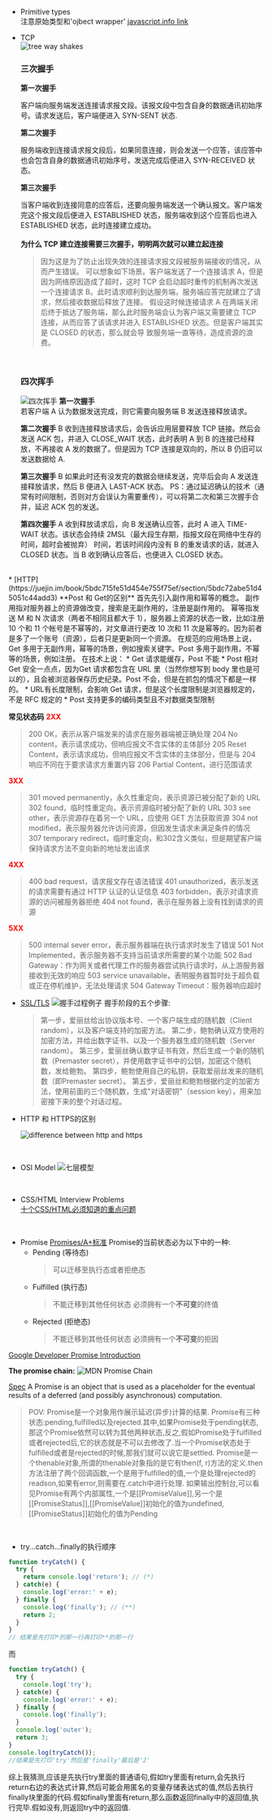 * Primitive types  
注意原始类型和'ojbect wrapper'
  [javascript.info link](https://javascript.info/primitives-methods)
* TCP  
![tree way shakes](https://user-gold-cdn.xitu.io/2018/5/1/1631bf1e79b3cd42?imageView2/0/w/1280/h/960/format/webp/ignore-error/1)
  ### 三次握手
  **第一次握手**  

  客户端向服务端发送连接请求报文段。该报文段中包含自身的数据通讯初始序号。请求发送后，客户端便进入 SYN-SENT 状态.  

  **第二次握手**   

  服务端收到连接请求报文段后，如果同意连接，则会发送一个应答，该应答中也会包含自身的数据通讯初始序号，发送完成后便进入 SYN-RECEIVED 状态。  

  **第三次握手**  

  当客户端收到连接同意的应答后，还要向服务端发送一个确认报文。客户端发完这个报文段后便进入 ESTABLISHED 状态，服务端收到这个应答后也进入 ESTABLISHED 状态，此时连接建立成功。  
  <br/>
  **为什么 TCP 建立连接需要三次握手，明明两次就可以建立起连接**
  >因为这是为了防止出现失效的连接请求报文段被服务端接收的情况，从而产生错误。
  >可以想象如下场景。客户端发送了一个连接请求 A，但是因为网络原因造成了超时，这时 TCP 会启动超时重传的机制再次发送一个连接请求 B。此时请求顺利到达服务端，服务端应答完就建立了请求，然后接收数据后释放了连接。
  >假设这时候连接请求 A 在两端关闭后终于抵达了服务端，那么此时服务端会认为客户端又需要建立 TCP 连接，从而应答了该请求并进入 ESTABLISHED 状态。但是客户端其实是 CLOSED 的状态，那么就会导 致服务端一直等待，造成资源的浪费。
  
  <br/>
  
  ### 四次挥手
  ![四次挥手](https://user-gold-cdn.xitu.io/2018/5/2/1631fb807f2c6c1b?imageView2/0/w/1280/h/960/format/webp/ignore-error/1)
  **第一次握手**  
  若客户端 A 认为数据发送完成，则它需要向服务端 B 发送连接释放请求。  

  **第二次握手**
  B 收到连接释放请求后，会告诉应用层要释放 TCP 链接。然后会发送 ACK 包，并进入 CLOSE_WAIT 状态，此时表明 A 到 B 的连接已经释放，不再接收 A 发的数据了。但是因为 TCP 连接是双向的，所以 B 仍旧可以发送数据给 A.  

  **第三次握手**
  B 如果此时还有没发完的数据会继续发送，完毕后会向 A 发送连接释放请求，然后 B 便进入 LAST-ACK 状态。
  PS：通过延迟确认的技术（通常有时间限制，否则对方会误认为需要重传），可以将第二次和第三次握手合并，延迟 ACK 包的发送。  
  
  **第四次握手**
  A 收到释放请求后，向 B 发送确认应答，此时 A 进入 TIME-WAIT 状态。该状态会持续 2MSL（最大段生存期，指报文段在网络中生存的时间，超时会被抛弃） 时间，若该时间段内没有 B 的重发请求的话，就进入 CLOSED 状态。当 B 收到确认应答后，也便进入 CLOSED 状态。
</br>
* [HTTP](https://juejin.im/book/5bdc715fe51d454e755f75ef/section/5bdc72abe51d45051c44add3)
  **Post 和 Get的区别**
  首先先引入副作用和幂等的概念。
  副作用指对服务器上的资源做改变，搜索是无副作用的，注册是副作用的。
  幂等指发送 M 和 N 次请求（两者不相同且都大于 1），服务器上资源的状态一致，比如注册 10 个和 11 个帐号是不幂等的，对文章进行更改 10 次和 11 次是幂等的。因为前者是多了一个账号（资源），后者只是更新同一个资源。
  在规范的应用场景上说，Get 多用于无副作用，幂等的场景，例如搜索关键字。Post 多用于副作用，不幂等的场景，例如注册。
  在技术上说：
  * Get 请求能缓存，Post 不能
  * Post 相对 Get 安全一点点，因为Get 请求都包含在 URL 里（当然你想写到 body 里也是可以的），且会被浏览器保存历史纪录。Post 不会，但是在抓包的情况下都是一样的。
  * URL有长度限制，会影响 Get 请求，但是这个长度限制是浏览器规定的，不是 RFC 规定的
  * Post 支持更多的编码类型且不对数据类型限制

 **常见状态码**
 <b style="color:red">2XX</b>
>200 OK，表示从客户端发来的请求在服务器端被正确处理
204 No content，表示请求成功，但响应报文不含实体的主体部分
205 Reset Content，表示请求成功，但响应报文不含实体的主体部分，但是与 204 响应不同在于要求请求方重置内容
206 Partial Content，进行范围请求

<b style="color:red">3XX</b>
>301 moved permanently，永久性重定向，表示资源已被分配了新的 URL
302 found，临时性重定向，表示资源临时被分配了新的 URL
303 see other，表示资源存在着另一个 URL，应使用 GET 方法获取资源
304 not modified，表示服务器允许访问资源，但因发生请求未满足条件的情况
307 temporary redirect，临时重定向，和302含义类似，但是期望客户端保持请求方法不变向新的地址发出请求

<b style="color:red">4XX</b>
>400 bad request，请求报文存在语法错误
401 unauthorized，表示发送的请求需要有通过 HTTP 认证的认证信息
403 forbidden，表示对请求资源的访问被服务器拒绝
404 not found，表示在服务器上没有找到请求的资源

<b style="color:red">5XX</b>
>500 internal sever error，表示服务器端在执行请求时发生了错误
501 Not Implemented，表示服务器不支持当前请求所需要的某个功能
502 Bad Gateway：作为网关或者代理工作的服务器尝试执行请求时，从上游服务器接收到无效的响应
503 service unavailable，表明服务器暂时处于超负载或正在停机维护，无法处理请求
504 Gateway Timeout：服务器响应超时

* [SSL/TLS](http://www.ruanyifeng.com/blog/2014/09/illustration-ssl.html)
![握手过程例子](http://www.ruanyifeng.com/blogimg/asset/2014/bg2014092002.png)
握手阶段的五个步骤:
  >第一步，爱丽丝给出协议版本号、一个客户端生成的随机数（Client random），以及客户端支持的加密方法。
  第二步，鲍勃确认双方使用的加密方法，并给出数字证书、以及一个服务器生成的随机数（Server random）。
  第三步，爱丽丝确认数字证书有效，然后生成一个新的随机数（Premaster secret），并使用数字证书中的公钥，加密这个随机数，发给鲍勃。
  第四步，鲍勃使用自己的私钥，获取爱丽丝发来的随机数（即Premaster secret）。
  第五步，爱丽丝和鲍勃根据约定的加密方法，使用前面的三个随机数，生成"对话密钥"（session key），用来加密接下来的整个对话过程。

* HTTP 和 HTTPS的区别

  ![difference between http and https](https://user-gold-cdn.xitu.io/2018/5/11/1634e5e73b781926?imageView2/0/w/1280/h/960/format/webp/ignore-error/1)

</br>

* OSI Model
![七层模型](https://www.cloudflare.com/img/learning/ddos/what-is-a-ddos-attack/osi-model-7-layers.svg)
</br>

* CSS/HTML Interview Problems  
  [十个CSS/HTML必须知道的重点问题](https://www.cloudflare.com/img/learning/ddos/what-is-a-ddos-attack/osi-model-7-layers.svg)
</br>

* Promise
[Promises/A+标准](https://www.ituring.com.cn/article/66566)
  Promise的当前状态必为以下中的一种:
    * Pending (等待态)
      >可以迁移至执行态或者拒绝态
    * Fulfilled (执行态)
      >不能迁移到其他任何状态
      >必须拥有一个<b>不可变</b>的终值
    * Rejected (拒绝态)
      >不能迁移到其他任何状态
      >必须拥有一个<b>不可变</b>的拒因

[Google Developer Promise Introduction](https://developers.google.com/web/fundamentals/primers/promises)
</br>

<b>The promise chain:</b>
![MDN Promise Chain](https://mdn.mozillademos.org/files/15911/promises.png)</br>

[Spec](https://www.ecma-international.org/ecma-262/#sec-promise-objects)
A Promise is an object that is used as a placeholder for the eventual results of a deferred (and possibly asynchronous) computation.
>POV:
Promise是一个对象用作展示延迟(异步)计算的结果.
Promise有三种状态:pending,fulfilled以及rejected.其中,如果Promise处于pending状态,那这个Promise依然可以转为其他两种状态,反之,假如Promise处于fulfilled或者rejected后,它的状态就是不可以去修改了.当一个Promise状态处于fulfilled或者是rejected的时候,那我们就可以说它是settled.
Promise是一个thenable对象,所谓的thenable对象指的是它有then(f, r)方法的定义.then方法注册了两个回调函数,一个是用于fulfilled的值,一个是处理rejected的readson,如果有error,则需要在.catch中进行处理.
如果输出控制台,可以看见Promise有两个内部属性,一个是[[PromiseValue]],另一个是[[PromiseStatus]],[[PromiseValue]]初始化的值为undefined,[[PromiseStatus]]初始化的值为Pending

</br>

* try...catch...finally的执行顺序
```javascript
function tryCatch() {
  try {
    return console.log('return'); // (*)
  } catch(e) {
    console.log('error:' + e);
  } finally {
    console.log('finally'); // (**)
    return 2;
  }
}
// 结果是先打印*的那一行再打印**的那一行
```
而
```javascript
function tryCatch() {
  try {
    console.log('try');
  } catch(e) {
    console.log('error:' + e);
  } finally {
    console.log('finally');
  }
  console.log('outer');
  return 3;
}
console.log(tryCatch());
//结果是先打印'try'然后是'finally'最后是'2'
```
综上我猜测,应该是先执行try里面的普通语句,假如try里面有return,会先执行return右边的表达式计算,然后可能会用匿名的变量存储表达式的值,然后去执行finally块里面的代码.假如finally里面有return,那么函数返回finally中的返回值,执行完毕.假如没有,则返回try中的返回值.